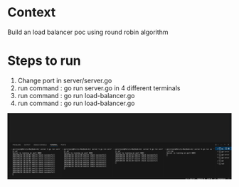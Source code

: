 # Context
Build an load balancer poc using round robin algorithm

# Steps to run
1. Change port in server/server.go 
2. run command : go run server.go in 4 different terminals
3. run command : go run load-balancer.go
3. run command : go run load-balancer.go

![alt text](image.png)